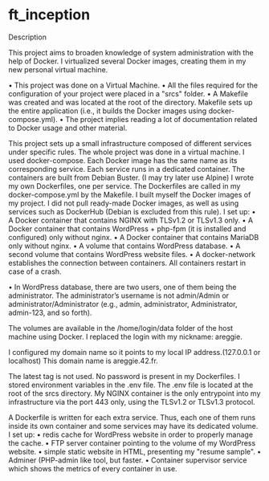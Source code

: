 # ft_inception

Description

This project aims to broaden knowledge of system administration with the help of Docker. 
I virtualized several Docker images, creating them in my new personal virtual machine.


• This project was done on a Virtual Machine.
• All the files required for the configuration of your project were placed in a "srcs"
folder.
• A Makefile was created and was located at the root of the directory. Makefile sets up the entire application (i.e., it builds the Docker images using
docker-compose.yml).
• The project implies reading a lot of documentation related to Docker usage and other material.


This project sets up a small infrastructure composed of different
services under specific rules. The whole project was done in a virtual machine. I used docker-compose.
Each Docker image has the same name as its corresponding service.
Each service runs in a dedicated container.
The containers are built from Debian Buster. (I may try later use Alpine)
I wrote my own Dockerfiles, one per service. The Dockerfiles are called in my docker-compose.yml by the Makefile.
I built myself the Docker images of my project. I did not pull ready-made Docker images, as well as using services such as DockerHub
(Debian is excluded from this rule).
I set up:
• A Docker container that contains NGINX with TLSv1.2 or TLSv1.3 only.
• A Docker container that contains WordPress + php-fpm (it is installed and
configured) only without nginx.
• A Docker container that contains MariaDB only without nginx.
• A volume that contains WordPress database.
• A second volume that contains WordPress website files.
• A docker-network establishes the connection between containers.
All containers restart in case of a crash.

• In WordPress database, there are two users, one of them being the administrator. The administrator’s username is not admin/Admin or administrator/Administrator (e.g., admin, administrator, Administrator, admin-123, and
so forth).

The volumes are available in the /home/login/data folder of the
host machine using Docker. I replaced the login
with my nickname: areggie.

I configured my domain name so it points to my local IP address.(127.0.0.1 or localhost)
This domain name is areggie.42.fr. 


The latest tag is not used.
No password is present in my Dockerfiles.
I stored environment variables in the .env file. The .env file is located at the root
of the srcs directory.
My NGINX container is the only entrypoint into my infrastructure via the port 443 only, using the TLSv1.2 or TLSv1.3 protocol.

A Dockerfile is written for each extra service. Thus, each one of them runs
inside its own container and some services may have its dedicated volume.
I set up:
• redis cache for WordPress website in order to properly manage the
cache.
• FTP server container pointing to the volume of my WordPress website.
• simple static website in HTML,  presenting my "resume sample".
• Adminer (PHP-admin like tool, but faster.
• Container supervisor service  which shows the metrics of every container in use.


